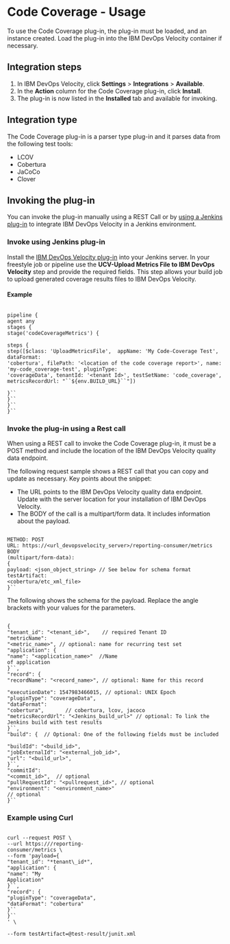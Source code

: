 
# Code Coverage - Usage

To use the Code Coverage plug-in, the plug-in must be loaded, and an instance created. Load the plug-in into the IBM DevOps Velocity container if necessary.

## Integration steps 

  1. In IBM DevOps Velocity, click **Settings** > **Integrations** > **Available**.
  2. In the **Action** column for the Code Coverage plug-in, click **Install**. 
  3. The plug-in is now listed in the **Installed** tab and available for invoking.  

## Integration type

The Code Coverage plug-in is a parser type plug-in and it parses data from the following test tools:

* LCOV
* Cobertura
* JaCoCo
* Clover

## Invoking the plug-in

You can invoke the plug-in manually using a REST Call or by [using a Jenkins plug-in](#invokejenkins) to integrate IBM DevOps Velocity in a Jenkins environment.

### Invoke using Jenkins plug-in

Install the [IBM DevOps Velocity plug-in](https://plugins.jenkins.io/urbancode-velocity) into
your Jenkins server. In your freestyle job or pipeline use the **UCV-Upload Metrics File to IBM DevOps Velocity** step
and provide the required fields. This step allows your build job to upload generated coverage results files to IBM DevOps
Velocity.

#### Example


```

pipeline {
agent any
stages {
stage('codeCoverageMetrics') {

steps {
step([$class: 'UploadMetricsFile',  appName: 'My Code-Coverage Test', dataFormat:
'cobertura', filePath: '<location of the code coverage report>', name: 'my-code_coverage-test', pluginType:
'coverageData', tenantId: '<tenant Id>', testSetName: 'code_coverage', metricsRecordUrl: "``${env.BUILD_URL}``"])

}``
}``
}``
}``

```

### Invoke the plug-in using a Rest call

When using a REST call to invoke the Code Coverage plug-in, it must be a POST method and include the location of the IBM DevOps Velocity quality data endpoint.

The following request sample shows a REST call that you can copy and update as necessary. Key points
about the snippet:

* The URL points to the IBM DevOps Velocity quality data endpoint. Update with the server location for your installation of IBM DevOps Velocity.
* The BODY of the call is a multipart/form data. It includes information about the payload.


```

METHOD: POST
URL: https://<url_devopsvelocity_server>/reporting-consumer/metrics
BODY
(multipart/form-data):
{
payload: <json_object_string> // See below for schema format
testArtifact:
<cobertura/etc_xml_file>
}``

```


The following shows the schema for the payload. Replace the angle brackets with your values for the parameters.


```

{
"tenant_id": "<tenant_id>",    // required Tenant ID
"metricName":
"<metric_name>", // optional: name for recurring test set
"application": {
"name": "<application_name>"  //Name
of application
}``,
"record": {
"recordName": "<record_name>", // optional: Name for this record

"executionDate": 1547983466015, // optional: UNIX Epoch
"pluginType": "coverageData",
"dataFormat":
"cobertura",       // cobertura, lcov, jacoco
"metricsRecordUrl": "<Jenkins_build_url>" // optional: To link the
Jenkins build with test results
}``,
"build": {  // Optional: One of the following fields must be included

"buildId": "<build_id>",
"jobExternalId": "<external_job_id>",
"url": "<build_url>",
}``,
"commitId":
"<commit_id>",  // optional
"pullRequestId": "<pullrequest_id>", // optional
"environment": "<environment_name>"
// optional
}``

```

### Example using Curl


```

curl --request POST \
--url https:///reporting-
consumer/metrics \
--form 'payload={
"tenant_id": "*tenant\_id*",
"application": {
"name": "My
Application"
}``,
"record": {
"pluginType": "coverageData",
"dataFormat": "cobertura"
}``
}``
' \

--form testArtifact=@test-result/junit.xml

```

